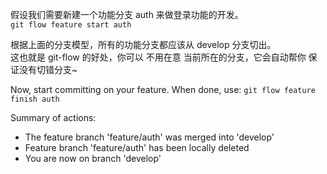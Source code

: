 


假设我们需要新建一个功能分支 auth 来做登录功能的开发。  
`git flow feature start auth`  

根据上面的分支模型，所有的功能分支都应该从 develop 分支切出。  
这也就是 git-flow 的好处，你可以 不用在意 当前所在的分支，它会自动帮你 保证没有切错分支~  

Now, start committing on your feature. When done, use:
`git flow feature finish auth`  

Summary of actions:  
- The feature branch 'feature/auth' was merged into 'develop'  
- Feature branch 'feature/auth' has been locally deleted   
- You are now on branch 'develop'  

